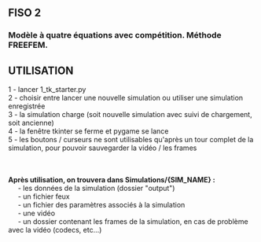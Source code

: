 ## FISO 2
### <b>Modèle à quatre équations avec compétition. Méthode FREEFEM.</b>

## UTILISATION 

1 - lancer 1_tk_starter.py<br>
2 - choisir entre lancer une nouvelle simulation ou utiliser une simulation enregistrée<br>
3 - la simulation charge (soit nouvelle simulation avec suivi de chargement, soit ancienne)<br>
4 - la fenêtre tkinter se ferme et pygame se lance<br>
5 - les boutons / curseurs ne sont utilisables qu'après un tour complet de la simulation,
pour pouvoir sauvegarder la vidéo / les frames<br>

<br>
<br>
<b>Après utilisation, on trouvera dans Simulations/{SIM_NAME} :</b><br>
    &nbsp;&nbsp;&nbsp;&nbsp;&nbsp;- les données de la simulation (dossier "output")<br>
    &nbsp;&nbsp;&nbsp;&nbsp;&nbsp;- un fichier feux<br>
    &nbsp;&nbsp;&nbsp;&nbsp;&nbsp;- un fichier des paramètres associés à la simulation<br>
    &nbsp;&nbsp;&nbsp;&nbsp;&nbsp;- une vidéo<br>
    &nbsp;&nbsp;&nbsp;&nbsp;&nbsp;- un dossier contenant les frames de la simulation, en cas de problème avec la vidéo
    (codecs, etc...)<br>


